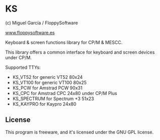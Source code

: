 KS
==

(c) Miguel García / FloppySoftware

www.floppysoftware.es

Keyboard & screen functions library for CP/M & MESCC.

This library offers a common interface for keyboard and screen devices
under CP/M.

Supported TTYs:
- KS_VT52      for generic VT52   80x24
- KS_VT100     for generic VT100  80x25
- KS_PCW       for Amstrad PCW    90x31
- KS_CPC       for Amstrad CPC    24x80 under CP/M Plus
- KS_SPECTRUM  for Spectrum +3    51x23
- KS_KAYPRO    for Kaypro         24x80

License
-------

This program is freeware, and it's licensed under the GNU GPL license.
